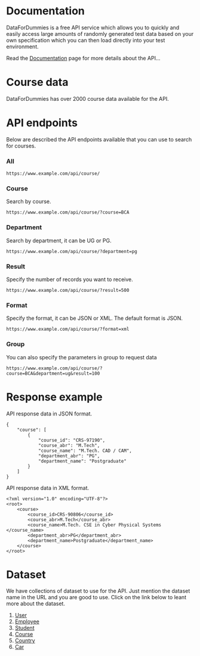 # Documentation

DataForDummies is a free API service which allows you to quickly and easily access large amounts of randomly generated test data based on your own specification which you can then load directly into your test environment.

Read the [Documentation](./) page for more details about the API...

# Course data

DataForDummies has over 2000 course data available for the API.

# API endpoints

Below are described the API endpoints available that you can use to search for courses.

### All

`https://www.example.com/api/course/`

### Course

Search by course.

`https://www.example.com/api/course/?course=BCA`

### Department

Search by department, it can be UG or PG.

`https://www.example.com/api/course/?department=pg`

### Result

Specify the number of records you want to receive.

`https://www.example.com/api/course/?result=500`

### Format

Specify the format, it can be JSON or XML. The default format is JSON.

`https://www.example.com/api/course/?format=xml`

### Group

You can also specify the parameters in group to request data

`https://www.example.com/api/course/?course=BCA&department=ug&result=100`

# Response example

API response data in JSON format.

```
{
    "course": [
        {
            "course_id": "CRS-97190",
            "course_abr": "M.Tech",
            "course_name": "M.Tech. CAD / CAM",
            "department_abr": "PG",
            "department_name": "Postgraduate"
        }
    ]
}
```

API response data in XML format.

```
<?xml version="1.0" encoding="UTF-8"?>
<root>
    <course>
        <course_id>CRS-90806</course_id>
        <course_abr>M.Tech</course_abr>
        <course_name>M.Tech. CSE in Cyber Physical Systems </course_name>
        <department_abr>PG</department_abr>
        <department_name>Postgraduate</department_name>
    </course>
</root>
```

# Dataset

We have collections of dataset to use for the API. Just mention the dataset name in the URL and you are good to use. Click on the link below to leant more about the dataset.

1. [User](user)
2. [Employee](employee)
3. [Student](student)
4. [Course](course)
5. [Country](country)
6. [Car](car)
